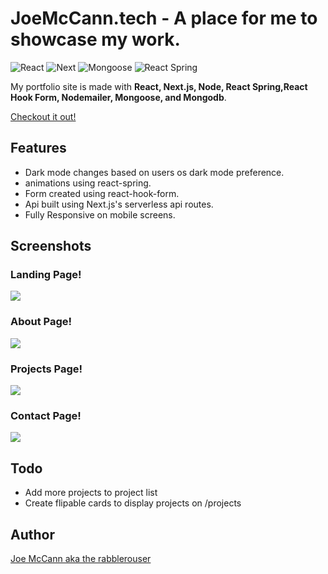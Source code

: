 # JoeMcCann.tech - A place for me to showcase my work.
![React](https://img.shields.io/badge/React-17.0.1-61dafb)
![Next](https://img.shields.io/badge/Next.js-%5E10.1.3-0baf7c)
![Mongoose](https://img.shields.io/badge/Mongoose-%5E5.12.3-0baf7c)
![React Spring](https://img.shields.io/badge/ReactSpring-%5E9.1.0-82adc9)

My portfolio site is made with **React, Next.js, Node, React Spring,React Hook Form, Nodemailer, Mongoose, and Mongodb**.

[Checkout it out!](http://joemccann.tech)


## Features

- Dark mode changes based on users os dark mode preference.
- animations using react-spring.
- Form created using react-hook-form.
- Api built using Next.js's serverless api routes.
- Fully Responsive on mobile screens.


## Screenshots

### Landing Page!
<img src="https://user-images.githubusercontent.com/75742914/115115561-cbccc600-9f5a-11eb-9331-474ef4ad877c.png" />

### About Page!
<img src="https://user-images.githubusercontent.com/75742914/115115654-367e0180-9f5b-11eb-96b9-17d2d80905aa.png" />

### Projects Page!
<img src="https://user-images.githubusercontent.com/75742914/115115584-ec951b80-9f5a-11eb-9657-9ba1132232f4.png" />

### Contact Page!
<img src="https://user-images.githubusercontent.com/75742914/115115625-12babb80-9f5b-11eb-8a31-fd5b446c89a9.png" />


## Todo

- Add more projects to project list
- Create flipable cards to display projects on /projects


## Author

[Joe McCann aka the rabblerouser](https://www.linkedin.com/in/joseph-mccann-77402a88/)
